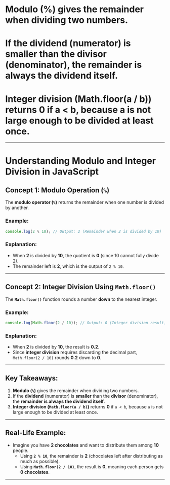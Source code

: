 # Modulo (%) gives the remainder when dividing two numbers.
# If the dividend (numerator) is smaller than the divisor (denominator), the remainder is always the dividend itself.
# Integer division (Math.floor(a / b)) returns 0 if a < b, because a is not large enough to be divided at least once.


---



# **Understanding Modulo and Integer Division in JavaScript**  

## **Concept 1: Modulo Operation (`%`)**  
The **modulo operator (`%`)** returns the remainder when one number is divided by another.  

### **Example:**
```javascript
console.log(2 % 10); // Output: 2 (Remainder when 2 is divided by 10)
```
### **Explanation:**
- When **2** is divided by **10**, the quotient is **0** (since 10 cannot fully divide 2).
- The remainder left is **2**, which is the output of `2 % 10`.

---

## **Concept 2: Integer Division Using `Math.floor()`**  
The **`Math.floor()`** function rounds a number **down** to the nearest integer.

### **Example:**
```javascript
console.log(Math.floor(2 / 10)); // Output: 0 (Integer division result)
```
### **Explanation:**
- When **2** is divided by **10**, the result is **0.2**.
- Since **integer division** requires discarding the decimal part, `Math.floor(2 / 10)` rounds **0.2** down to **0**.

---

## **Key Takeaways:**
1. **Modulo (`%`)** gives the remainder when dividing two numbers.
2. If the **dividend** (numerator) is **smaller** than the **divisor** (denominator), the **remainder is always the dividend itself**.
3. **Integer division (`Math.floor(a / b)`)** returns **0** if `a < b`, because `a` is not large enough to be divided at least once.

---

## **Real-Life Example:**
- Imagine you have **2 chocolates** and want to distribute them among **10** people.
  - Using **`2 % 10`**, the remainder is **2** (chocolates left after distributing as much as possible).
  - Using **`Math.floor(2 / 10)`**, the result is **0**, meaning each person gets **0 chocolates**.

---